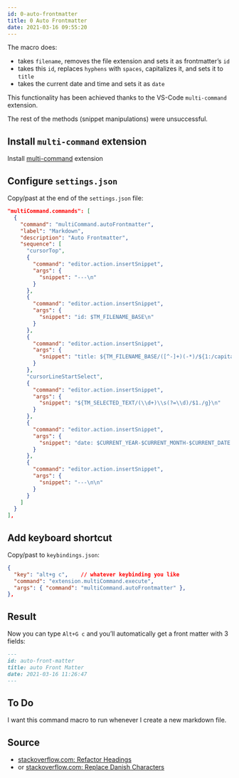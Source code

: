 ```yaml
---
id: 0-auto-frontmatter
title: 0 Auto Frontmatter
date: 2021-03-16 09:55:20
---
```


The macro does:

- takes `filename`, removes the file extension and sets it as frontmatter’s `id`
- takes this `id`, replaces `hyphens` with `spaces`, capitalizes it, and sets it to `title`
- takes the current date and time and sets it as `date`

This functionality has been achieved thanks to the VS-Code  `multi-command` extension.

The rest of the methods (snippet manipulations) were unsuccessful.

## Install `multi-command` extension

Install <a href='https://marketplace.visualstudio.com/items?itemName=ryuta46.multi-command&ssr=false#overview' class='external'>multi-command</a> extension

## Configure `settings.json`

Copy/past at the end of the `settings.json` file:

```json title="settings.json"
"multiCommand.commands": [
  {
    "command": "multiCommand.autoFrontmatter",
    "label": "Markdown",
    "description": "Auto Frontmatter",
    "sequence": [
      "cursorTop",
      {
        "command": "editor.action.insertSnippet",
        "args": {
          "snippet": "---\n"
        }
      },
      {
        "command": "editor.action.insertSnippet",
        "args": {
          "snippet": "id: $TM_FILENAME_BASE\n"
        }
      },
      {
        "command": "editor.action.insertSnippet",
        "args": {
          "snippet": "title: ${TM_FILENAME_BASE/([^-]+)(-*)/${1:/capitalize}${2:+ }/g}"
        }
      },
      "cursorLineStartSelect",
      {
        "command": "editor.action.insertSnippet",
        "args": {
          "snippet": "${TM_SELECTED_TEXT/(\\d+)\\s(?=\\d)/$1./g}\n"
        }
      },
      {
        "command": "editor.action.insertSnippet",
        "args": {
          "snippet": "date: $CURRENT_YEAR-$CURRENT_MONTH-$CURRENT_DATE $CURRENT_HOUR:$CURRENT_MINUTE:$CURRENT_SECOND\n"
        }
      },
      {
        "command": "editor.action.insertSnippet",
        "args": {
          "snippet": "---\n\n"
        }
      }
    ]
  }
],
```

## Add keyboard shortcut

Copy/past to `keybindings.json`:

```json title="keybindings.json"
{
  "key": "alt+g c",    // whatever keybinding you like
  "command": "extension.multiCommand.execute",
  "args": { "command": "multiCommand.autoFrontmatter" },
},
```

## Result

Now you can type `Alt+G c` and you’ll automatically get a front matter with 3 fields:

```md
---
id: auto-front-matter
title: auto Front Matter
date: 2021-03-16 11:26:47
---
```

## To Do

I want this command macro to run whenever I create a new markdown file.

## Source

- <a href='https://stackoverflow.com/questions/64487646/nested-regex-replacement-in-vs-code-snippet' class='external'>stackoverflow.com: Refactor Headings</a>
- or <a href='https://stackoverflow.com/questions/59759720/vs-code-snippets-regex-multiple-operations' class='external'>stackoverflow.com: Replace Danish Characters</a>
